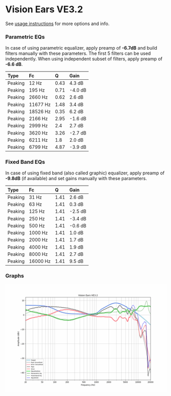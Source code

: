 # Vision Ears VE3.2
See [usage instructions](https://github.com/jaakkopasanen/AutoEq#usage) for more options and info.

### Parametric EQs
In case of using parametric equalizer, apply preamp of **-6.7dB** and build filters manually
with these parameters. The first 5 filters can be used independently.
When using independent subset of filters, apply preamp of **-6.6 dB**.

| Type    | Fc       |    Q | Gain    |
|:--------|:---------|:-----|:--------|
| Peaking | 12 Hz    | 0.43 | 4.3 dB  |
| Peaking | 195 Hz   | 0.71 | -4.0 dB |
| Peaking | 2660 Hz  | 0.62 | 2.6 dB  |
| Peaking | 11677 Hz | 1.48 | 3.4 dB  |
| Peaking | 18526 Hz | 0.35 | 6.2 dB  |
| Peaking | 2166 Hz  | 2.95 | -1.6 dB |
| Peaking | 2999 Hz  | 2.4  | 2.7 dB  |
| Peaking | 3620 Hz  | 3.26 | -2.7 dB |
| Peaking | 6211 Hz  | 1.8  | 2.0 dB  |
| Peaking | 6799 Hz  | 4.87 | -3.9 dB |

### Fixed Band EQs
In case of using fixed band (also called graphic) equalizer, apply preamp of **-9.8dB**
(if available) and set gains manually with these parameters.

| Type    | Fc       |    Q | Gain    |
|:--------|:---------|:-----|:--------|
| Peaking | 31 Hz    | 1.41 | 2.6 dB  |
| Peaking | 63 Hz    | 1.41 | 0.3 dB  |
| Peaking | 125 Hz   | 1.41 | -2.5 dB |
| Peaking | 250 Hz   | 1.41 | -3.4 dB |
| Peaking | 500 Hz   | 1.41 | -0.6 dB |
| Peaking | 1000 Hz  | 1.41 | 1.0 dB  |
| Peaking | 2000 Hz  | 1.41 | 1.7 dB  |
| Peaking | 4000 Hz  | 1.41 | 1.9 dB  |
| Peaking | 8000 Hz  | 1.41 | 2.7 dB  |
| Peaking | 16000 Hz | 1.41 | 9.5 dB  |

### Graphs
![](./Vision%20Ears%20VE3.2.png)